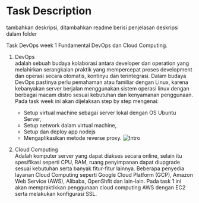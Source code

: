 # Task Description

tambahkan deskripsi, ditambahkan readme berisi penjelasan deskripsi dalam folder

Task DevOps week 1 Fundamental DevOps dan Cloud Computing.

1. DevOps <br />
   adalah sebuah budaya kolaborasi antara developer dan operation yang melahirkan serangkaian praktik yang mempercepat proses development dan operasi secara otomatis, kontinyu dan terintegrasi.
   Dalam budaya DevOps pastinya perlu pemahaman atau familiar dengan Linux, karena kebanyakan server berjalan menggunakan sistem operasi linux dengan berbagai macam distro sesuai kebutuhan dan kenyamanan penggunaan. 
   Pada task week ini akan dijelaksan step by step mengenai:
   - Setup virtual machine sebagai server lokal dengan OS Ubuntu Server, 
   - Setup network dalam virtual machine, 
   - Setup dan deploy app nodejs
   - Mengaplikasikan metode reverse proxy.
 ![Intro](intro.jpg) <br />

   
2. Cloud Computing <br />
   Adalah komputer server yang dapat diakses secara online, selain itu spesifikasi seperti CPU, RAM, ruang penyimpanan dapat diupgrade sesuai kebutuhan serta banyak fitur-fitur lainnya. Beberapa penyedia layanan Cloud Computing seperti Google Cloud Platform (GCP), Amazon Web Service (AWS), Alibaba, OpenShfit dan lain-lain.
   Pada task 1 ini akan mempraktikkan penggunaan cloud computing AWS dengan EC2 serta melakukan konfigurasi SSL.
